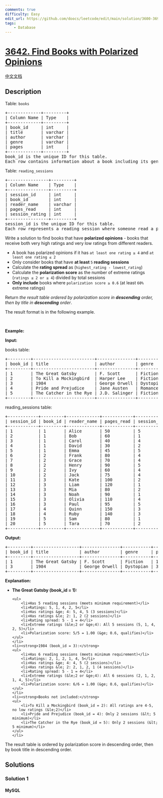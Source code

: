 ```yaml
---
comments: true
difficulty: Easy
edit_url: https://github.com/doocs/leetcode/edit/main/solution/3600-3699/3642.Find%20Books%20with%20Polarized%20Opinions/README_EN.md
tags:
    - Database
---
```


<!-- problem:start -->

# [3642. Find Books with Polarized Opinions](https://leetcode.com/problems/find-books-with-polarized-opinions)

[中文文档](/solution/3600-3699/3642.Find%20Books%20with%20Polarized%20Opinions/README.md)

## Description

<!-- description:start -->

<p>Table: <code>books</code></p>

<pre>
+-------------+---------+
| Column Name | Type    |
+-------------+---------+
| book_id     | int     |
| title       | varchar |
| author      | varchar |
| genre       | varchar |
| pages       | int     |
+-------------+---------+
book_id is the unique ID for this table.
Each row contains information about a book including its genre and page count.
</pre>

<p>Table: <code>reading_sessions</code></p>

<pre>
+----------------+---------+
| Column Name    | Type    |
+----------------+---------+
| session_id     | int     |
| book_id        | int     |
| reader_name    | varchar |
| pages_read     | int     |
| session_rating | int     |
+----------------+---------+
session_id is the unique ID for this table.
Each row represents a reading session where someone read a portion of a book. session_rating is on a scale of 1-5.
</pre>

<p>Write a solution to find books that have <strong>polarized opinions</strong> - books that receive both very high ratings and very low ratings from different readers.</p>

<ul>
	<li>A book has polarized opinions if it has <code>at least one rating &ge; 4</code> and <code>at least one rating &le; 2</code></li>
	<li>Only consider books that have <strong>at least </strong><code>5</code><strong> reading sessions</strong></li>
	<li>Calculate the <strong>rating spread</strong> as (<code>highest_rating - lowest_rating</code>)</li>
	<li>Calculate the <strong>polarization score</strong> as the number of extreme ratings (<code>ratings &le; 2 or &ge; 4</code>) divided by total sessions</li>
	<li><strong>Only include</strong> books where <code>polarization score &ge; 0.6</code> (at least <code>60%</code> extreme ratings)</li>
</ul>

<p>Return <em>the result table ordered by polarization score in <strong>descending</strong> order, then by title in <strong>descending</strong> order</em>.</p>

<p>The result format is in the following example.</p>

<p>&nbsp;</p>
<p><strong class="example">Example:</strong></p>

<div class="example-block">
<p><strong>Input:</strong></p>

<p>books table:</p>

<pre class="example-io">
+---------+------------------------+---------------+----------+-------+
| book_id | title                  | author        | genre    | pages |
+---------+------------------------+---------------+----------+-------+
| 1       | The Great Gatsby       | F. Scott      | Fiction  | 180   |
| 2       | To Kill a Mockingbird  | Harper Lee    | Fiction  | 281   |
| 3       | 1984                   | George Orwell | Dystopian| 328   |
| 4       | Pride and Prejudice    | Jane Austen   | Romance  | 432   |
| 5       | The Catcher in the Rye | J.D. Salinger | Fiction  | 277   |
+---------+------------------------+---------------+----------+-------+
</pre>

<p>reading_sessions table:</p>

<pre class="example-io">
+------------+---------+-------------+------------+----------------+
| session_id | book_id | reader_name | pages_read | session_rating |
+------------+---------+-------------+------------+----------------+
| 1          | 1       | Alice       | 50         | 5              |
| 2          | 1       | Bob         | 60         | 1              |
| 3          | 1       | Carol       | 40         | 4              |
| 4          | 1       | David       | 30         | 2              |
| 5          | 1       | Emma        | 45         | 5              |
| 6          | 2       | Frank       | 80         | 4              |
| 7          | 2       | Grace       | 70         | 4              |
| 8          | 2       | Henry       | 90         | 5              |
| 9          | 2       | Ivy         | 60         | 4              |
| 10         | 2       | Jack        | 75         | 4              |
| 11         | 3       | Kate        | 100        | 2              |
| 12         | 3       | Liam        | 120        | 1              |
| 13         | 3       | Mia         | 80         | 2              |
| 14         | 3       | Noah        | 90         | 1              |
| 15         | 3       | Olivia      | 110        | 4              |
| 16         | 3       | Paul        | 95         | 5              |
| 17         | 4       | Quinn       | 150        | 3              |
| 18         | 4       | Ruby        | 140        | 3              |
| 19         | 5       | Sam         | 80         | 1              |
| 20         | 5       | Tara        | 70         | 2              |
+------------+---------+-------------+------------+----------------+
</pre>

<p><strong>Output:</strong></p>

<pre class="example-io">
+---------+------------------+---------------+-----------+-------+---------------+--------------------+
| book_id | title            | author        | genre     | pages | rating_spread | polarization_score |
+---------+------------------+---------------+-----------+-------+---------------+--------------------+
| 1       | The Great Gatsby | F. Scott      | Fiction   | 180   | 4             | 1.00               |
| 3       | 1984             | George Orwell | Dystopian | 328   | 4             | 1.00               |
+---------+------------------+---------------+-----------+-------+---------------+--------------------+
</pre>

<p><strong>Explanation:</strong></p>

<ul>
	<li><strong>The Great Gatsby (book_id = 1):</strong>

    <ul>
    	<li>Has 5 reading sessions (meets minimum requirement)</li>
    	<li>Ratings: 5, 1, 4, 2, 5</li>
    	<li>Has ratings &ge; 4: 5, 4, 5 (3 sessions)</li>
    	<li>Has ratings &le; 2: 1, 2 (2 sessions)</li>
    	<li>Rating spread: 5 - 1 = 4</li>
    	<li>Extreme ratings (&le;2 or &ge;4): All 5 sessions (5, 1, 4, 2, 5)</li>
    	<li>Polarization score: 5/5 = 1.00 (&ge; 0.6, qualifies)</li>
    </ul>
    </li>
    <li><strong>1984 (book_id = 3):</strong>
    <ul>
    	<li>Has 6 reading sessions (meets minimum requirement)</li>
    	<li>Ratings: 2, 1, 2, 1, 4, 5</li>
    	<li>Has ratings &ge; 4: 4, 5 (2 sessions)</li>
    	<li>Has ratings &le; 2: 2, 1, 2, 1 (4 sessions)</li>
    	<li>Rating spread: 5 - 1 = 4</li>
    	<li>Extreme ratings (&le;2 or &ge;4): All 6 sessions (2, 1, 2, 1, 4, 5)</li>
    	<li>Polarization score: 6/6 = 1.00 (&ge; 0.6, qualifies)</li>
    </ul>
    </li>
    <li><strong>Books not included:</strong>
    <ul>
    	<li>To Kill a Mockingbird (book_id = 2): All ratings are 4-5, no low ratings (&le;2)</li>
    	<li>Pride and Prejudice (book_id = 4): Only 2 sessions (&lt; 5 minimum)</li>
    	<li>The Catcher in the Rye (book_id = 5): Only 2 sessions (&lt; 5 minimum)</li>
    </ul>
    </li>

</ul>

<p>The result table is ordered by polarization score in descending order, then by book title in descending order.</p>
</div>

<!-- description:end -->

## Solutions

<!-- solution:start -->

### Solution 1

<!-- tabs:start -->

#### MySQL

```sql

```

<!-- tabs:end -->

<!-- solution:end -->

<!-- problem:end -->
